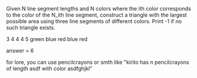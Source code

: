 Given N line segment lengths and N colors where the ith color corresponds to the color of the N_ith line segment, construct a triangle with the largest possible area using three line segments of different colors.
Print -1 if no such triangle exists.

3 4 4 4 5
green blue red blue red

answer = 6


for lore, you can use pencilcrayons or smth like "kirito has n pencilcrayons of length asdf with color asdfghjkl"